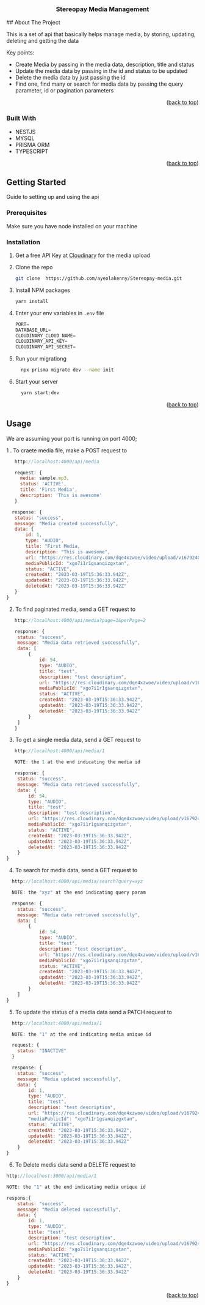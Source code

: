 <!-- PROJECT LOGO -->
<div align="center">
  <h3 align="center">Stereopay Media Management</h3>
</div>
<!-- ABOUT THE PROJECT -->
## About The Project

This is a set of api that basically helps manage media, by storing, updating, deleting and getting the data

Key points:

- Create Media by passing in the media data, description, title and status
- Update the media data by passing in the id and status to be updated
- Delete the media data by just passing the id
- Find one, find many or search for media data by passing the query parameter, id or pagination parameters

<p align="right">(<a href="#readme-top">back to top</a>)</p>

### Built With

- NESTJS
- MYSQL
- PRISMA ORM
- TYPESCRIPT

<p align="right">(<a href="#readme-top">back to top</a>)</p>

<!-- GETTING STARTED -->

## Getting Started

Guide to setting up and using the api

### Prerequisites

Make sure you have node installed on your machine

### Installation

1. Get a free API Key at [Cloudinary](https://cloudinary.com/) for the media upload

2. Clone the repo
   ```sh
   git clone  https://github.com/ayeolakenny/Stereopay-media.git
   ```
3. Install NPM packages
   ```sh
   yarn install
   ```
4. Enter your env variables in `.env` file
   ```js
   PORT=
   DATABASE_URL=
   CLOUDINARY_CLOUD_NAME=
   CLOUDINARY_API_KEY=
   CLOUDINARY_API_SECRET=
   ```
5. Run your migrationg
   ```sh
     npx prisma migrate dev --name init
   ```
6. Start your server
   ```sh
     yarn start:dev
   ```

<p align="right">(<a href="#readme-top">back to top</a>)</p>

<!-- USAGE EXAMPLES -->

## Usage

We are assuming your port is running on port 4000;

1 . To craete media file, make a POST request to

```js
   http://localhost:4000/api/media

   request: {
     media: sample.mp3,
     status: 'ACTIVE',
     title: 'First Media',
     description: 'This is awesome'
   }

  response: {
   status: "success",
   message: "Media created successfully",
   data: {
       id: 1,
       type: "AUDIO",
       title: "First Media,
       description: "This is awesome",
       url: "https://res.cloudinary.com/dqe4xzwoe/video/upload/v1679240193/xgo7i1r1gsanqizgxtan.mp3",
       mediaPublicId: "xgo7i1r1gsanqizgxtan",
       status: "ACTIVE",
       createdAt: "2023-03-19T15:36:33.942Z",
       updatedAt: "2023-03-19T15:36:33.942Z",
       deletedAt: "2023-03-19T15:36:33.942Z"
   }
}
```

2. To find paginated media, send a GET request to

```js
   http://localhost:4000/api/media?page=1&perPage=2

   response: {
    status: "success",
    message: "Media data retrieved successfully",
    data: [
        {
            id: 54,
            type: "AUDIO",
            title: "test",
            description: "test description",
            url: "https://res.cloudinary.com/dqe4xzwoe/video/upload/v1679240193/xgo7i1r1gsanqizgxtan.mp3",
            mediaPublicId: "xgo7i1r1gsanqizgxtan",
            status: "ACTIVE",
            createdAt: "2023-03-19T15:36:33.942Z",
            updatedAt: "2023-03-19T15:36:33.942Z",
            deletedAt: "2023-03-19T15:36:33.942Z"
        }
    ]
   }
```

3. To get a single media data, send a GET request to

```js
   http://localhost:4000/api/media/1

   NOTE: the 1 at the end indicating the media id

   response: {
    status: "success",
    message: "Media data retrieved successfully",
    data: {
        id: 54,
        type: "AUDIO",
        title: "test",
        description: "test description",
        url: "https://res.cloudinary.com/dqe4xzwoe/video/upload/v1679240193/xgo7i1r1gsanqizgxtan.mp3",
        mediaPublicId: "xgo7i1r1gsanqizgxtan",
        status: "ACTIVE",
        createdAt: "2023-03-19T15:36:33.942Z",
        updatedAt: "2023-03-19T15:36:33.942Z",
        deletedAt: "2023-03-19T15:36:33.942Z"
    }
}
```

4. To search for media data, send a GET request to

```js
  http://localhost:4000/api/media/search?query=xyz

  NOTE: the "xyz" at the end indicating query param

  response: {
    status: "success",
    message: "Media data retrieved successfully",
    data: [
        {
            id: 54,
            type: "AUDIO",
            title: "test",
            description: "test description",
            url: "https://res.cloudinary.com/dqe4xzwoe/video/upload/v1679240193/xgo7i1r1gsanqizgxtan.mp3",
            mediaPublicId: "xgo7i1r1gsanqizgxtan",
            status: "ACTIVE",
            createdAt: "2023-03-19T15:36:33.942Z",
            updatedAt: "2023-03-19T15:36:33.942Z",
            deletedAt: "2023-03-19T15:36:33.942Z"
        }
    ]
}
```

5. To update the status of a media data send a PATCH request to

```js
  http://localhost:4000/api/media/1

  NOTE: the "1" at the end indicating media unique id

  request: {
    status: "INACTIVE"
  }

  response: {
    status: "success",
    message: "Media updated successfully",
    data: {
        id: 1,
        type: "AUDIO",
        title: "test",
        description: "test description",
        url: "https://res.cloudinary.com/dqe4xzwoe/video/upload/v1679240193/xgo7i1r1gsanqizgxtan.mp3",
        "mediaPublicId": "xgo7i1r1gsanqizgxtan",
        status: "ACTIVE",
        createdAt: "2023-03-19T15:36:33.942Z",
        updatedAt: "2023-03-19T15:36:33.942Z",
        deletedAt: "2023-03-19T15:36:33.942Z"
    }
}
```

6. To Delete medis data send a DELETE request to

```js
http://localhost:3000/api/media/1

NOTE: the "1" at the end indicating media unique id

respons:{
    status: "success",
    message: "Media deleted successfully",
    data: {
        id: 1,
        type: "AUDIO",
        title: "test",
        description: "test description",
        url: "https://res.cloudinary.com/dqe4xzwoe/video/upload/v1679240193/xgo7i1r1gsanqizgxtan.mp3",
        mediaPublicId: "xgo7i1r1gsanqizgxtan",
        status: "ACTIVE",
        createdAt: "2023-03-19T15:36:33.942Z",
        updatedAt: "2023-03-19T15:36:33.942Z",
        deletedAt: "2023-03-19T15:36:33.942Z"
    }
}
```

<p align="right">(<a href="#readme-top">back to top</a>)</p>
